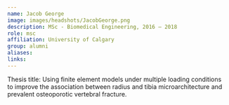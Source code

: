 ```yaml
---
name: Jacob George
image: images/headshots/JacobGeorge.png
description: MSc - Biomedical Engineering, 2016 – 2018
role: msc
affiliation: University of Calgary
group: alumni
aliases: 
links:
---
```


Thesis title: Using finite element models under multiple loading conditions to improve the association between radius and tibia microarchitecture and prevalent osteoporotic vertebral fracture.